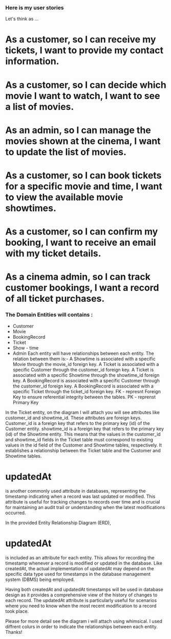 ### Here is my user stories 
Let's think as ...
# As a customer, so I can receive my tickets, I want to provide my contact information.
# As a customer, so I can decide which movie I want to watch, I want to see a list of movies.
# As an admin, so I can manage the movies shown at the cinema, I want to update the list of movies.
# As a customer, so I can book tickets for a specific movie and time, I want to view the available movie showtimes.
# As a customer, so I can confirm my booking, I want to receive an email with my ticket details.
# As a cinema admin, so I can track customer bookings, I want a record of all ticket purchases.
### The Domain Entities will contains : 

- Customer 
- Movie
- BookingRecord
- Ticket
- Show - time
- Admin 
 Each entity will have relationships between each entity. 
 The relation between them is:-
A Showtime is associated with a specific Movie through the movie_id foreign key.
A Ticket is associated with a specific Customer through the customer_id foreign key.
A Ticket is associated with a specific Showtime through the showtime_id foreign key.
A BookingRecord is associated with a specific Customer through the customer_id foreign key.
A BookingRecord is associated with a specific Ticket through the ticket_id foreign key.
FK - represnt Foreign Key to ensure referential integrity between the tables.
PK - reprenst Primary Key

In the Ticket entity, on the diagram I will attach you will see attributes like customer_id and showtime_id. These attributes are foreign keys. Customer_id is a foreign key that refers to the primary key (id) of the Customer entity.
showtime_id is a foreign key that refers to the primary key (id) of the Showtime entity. This means that the values in the customer_id and showtime_id fields in the Ticket table must correspond to existing values in the id field of the Customer and Showtime tables, respectively. It establishes a relationship between the Ticket table and the Customer and Showtime tables.

# updatedAt 
is another commonly used attribute in databases, representing the timestamp indicating when a record was last updated or modified. This attribute is useful for tracking changes to records over time and is crucial for maintaining an audit trail or understanding when the latest modifications occurred.

In the provided Entity Relationship Diagram (ERD), 
# updatedAt
 is included as an attribute for each entity. This allows for recording the timestamp whenever a record is modified or updated in the database. Like createdAt, the actual implementation of updatedAt may depend on the specific data type used for timestamps in the database management system (DBMS) being employed.

Having both createdAt and updatedAt timestamps will be used in database design as it provides a comprehensive view of the history of changes to each record. The updatedAt attribute is particularly useful for scenarios where you need to know when the most recent modification to a record took place.

Please for more detail see the diagram i will attach using whimsical. I used diffrent colurs in order to indicate the relationships between each entity. Thanks!
